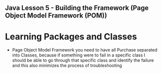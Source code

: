 ## Java Lesson 5 - Building the Framework (Page Object Model Framework (POM))

# Learning Packages and Classes 
 * Page Object Model Framework you need to have all Purchase separated into Classes, because if something were to fail in a specific class I should be able to go through that specific class and identify the failure and this also minimizes the process of troubleshooting 